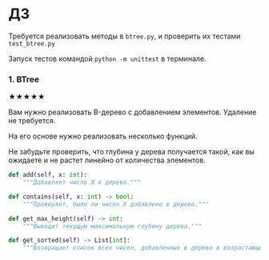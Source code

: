 # ДЗ 
Требуется реализовать методы в `btree.py`, и проверить их тестами `test_btree.py`

Запуск тестов командой `python -m unittest` в терминале.

### 1. BTree
★★★★★

Вам нужно реализовать B-дерево с добавлением элементов. Удаление не требуется. 

На его основе нужно реализовать несколько функций. 

Не забудьте проверить, что глубина у дерева получается такой, как вы ожидаете и не растет линейно от количества элементов. 
```python
def add(self, x: int):
    """Добавляет число X в дерево."""
```
```python
def contains(self, x: int) -> bool:
    """Проверяет, было ли число X добавлено в дерево."""
```
```python
def get_max_height(self) -> int:
    """Выводит текущую максимальную глубину дерева."""
```
```python
def get_sorted(self) -> List[int]:
    """Возвращает список всех чисел, добавленных в дерево в возрастающем порядке."""
```
